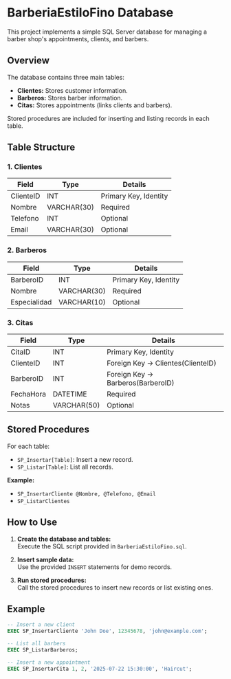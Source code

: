 # BarberiaEstiloFino Database

This project implements a simple SQL Server database for managing a barber shop's appointments, clients, and barbers.

## Overview

The database contains three main tables:
- **Clientes:** Stores customer information.
- **Barberos:** Stores barber information.
- **Citas:** Stores appointments (links clients and barbers).

Stored procedures are included for inserting and listing records in each table.

## Table Structure

### 1. Clientes
| Field      | Type           | Details                   |
|------------|----------------|--------------------------|
| ClienteID  | INT            | Primary Key, Identity     |
| Nombre     | VARCHAR(30)    | Required                  |
| Telefono   | INT            | Optional                  |
| Email      | VARCHAR(30)    | Optional                  |

### 2. Barberos
| Field        | Type           | Details                 |
|--------------|----------------|------------------------|
| BarberoID    | INT            | Primary Key, Identity   |
| Nombre       | VARCHAR(30)    | Required                |
| Especialidad | VARCHAR(10)    | Optional                |

### 3. Citas
| Field      | Type         | Details                                     |
|------------|--------------|---------------------------------------------|
| CitaID     | INT          | Primary Key, Identity                       |
| ClienteID  | INT          | Foreign Key -> Clientes(ClienteID)          |
| BarberoID  | INT          | Foreign Key -> Barberos(BarberoID)          |
| FechaHora  | DATETIME     | Required                                    |
| Notas      | VARCHAR(50)  | Optional                                    |

## Stored Procedures

For each table:
- `SP_Insertar[Table]`: Insert a new record.
- `SP_Listar[Table]`: List all records.

**Example:**
- `SP_InsertarCliente @Nombre, @Telefono, @Email`
- `SP_ListarClientes`

## How to Use

1. **Create the database and tables:**  
   Execute the SQL script provided in `BarberiaEstiloFino.sql`.

2. **Insert sample data:**  
   Use the provided `INSERT` statements for demo records.

3. **Run stored procedures:**  
   Call the stored procedures to insert new records or list existing ones.

## Example

```sql
-- Insert a new client
EXEC SP_InsertarCliente 'John Doe', 12345678, 'john@example.com';

-- List all barbers
EXEC SP_ListarBarberos;

-- Insert a new appointment
EXEC SP_InsertarCita 1, 2, '2025-07-22 15:30:00', 'Haircut';
